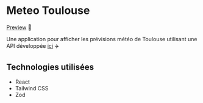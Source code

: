 # Meteo Toulouse

[Preview](https://meteo-toulouse.vercel.app/) 🚀

Une application pour afficher les prévisions météo de Toulouse utilisant une API développée [ici](https://github.com/BillyRonico412/meteo-toulouse-api) ✈️

## Technologies utilisées

- React
- Tailwind CSS
- Zod